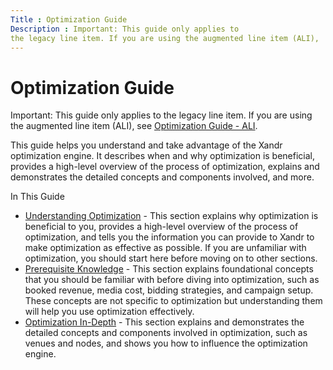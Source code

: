 ```yaml
---
Title : Optimization Guide
Description : Important: This guide only applies to
the legacy line item. If you are using the augmented line item (ALI),
---
```



# Optimization Guide





Important: This guide only applies to
the legacy line item. If you are using the augmented line item (ALI),
see
<a href="optimization-guide-ali.html" class="xref">Optimization Guide -
ALI</a>.



This guide helps you understand and take advantage of the
Xandr optimization engine. It describes when and
why optimization is beneficial, provides a high-level overview of the
process of optimization, explains and demonstrates the detailed concepts
and components involved, and more.

In This Guide

- <a href="understanding-optimization.html" class="xref">Understanding
  Optimization</a> - This section explains why optimization is
  beneficial to you, provides a high-level overview of the process of
  optimization, and tells you the information you can provide to
  Xandr to make optimization as effective as
  possible. If you are unfamiliar with optimization, you should start
  here before moving on to other sections.
- <a href="prerequisite-knowledge.html" class="xref">Prerequisite
  Knowledge</a> - This section explains foundational concepts that you
  should be familiar with before diving into optimization, such as
  booked revenue, media cost, bidding strategies, and campaign setup.
  These concepts are not specific to optimization but understanding them
  will help you use optimization effectively.
- <a href="optimization-in-depth.html" class="xref">Optimization
  In-Depth</a> - This section explains and demonstrates the detailed
  concepts and components involved in optimization, such as venues and
  nodes, and shows you how to influence the optimization engine.




